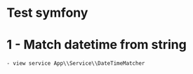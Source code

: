 # Test symfony



# 1 - Match datetime from string
    - view service App\\Service\\DateTimeMatcher
